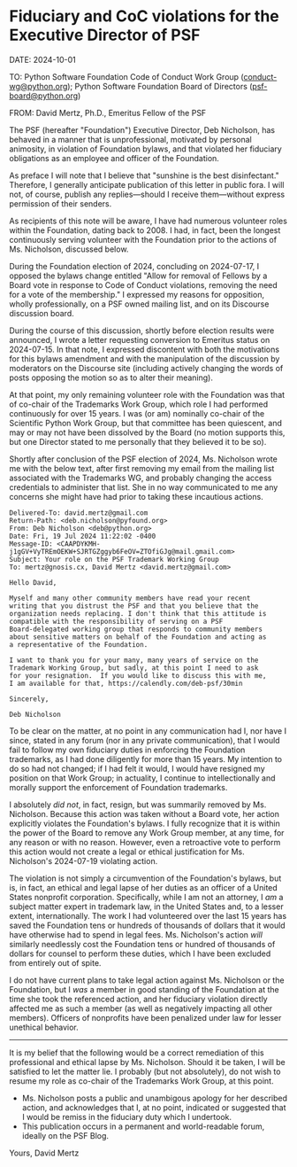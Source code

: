 # Fiduciary and CoC violations for the Executive Director of PSF

DATE: 2024-10-01

TO:
Python Software Foundation Code of Conduct Work Group (conduct-wg@python.org);
Python Software Foundation Board of Directors (psf-board@python.org)

FROM:
David Mertz, Ph.D., Emeritus Fellow of the PSF

The PSF (hereafter "Foundation") Executive Director, Deb Nicholson, has
behaved in a manner that is unprofessional, motivated by personal animosity,
in violation of Foundation bylaws, and that violated her fiduciary obligations
as an employee and officer of the Foundation.

As preface I will note that I believe that "sunshine is the best disinfectant."
Therefore, I generally anticipate publication of this letter in public fora.  I
will not, of course, publish any replies—should I receive them—without express
permission of their senders.

As recipients of this note will be aware, I have had numerous volunteer roles
within the Foundation, dating back to 2008.  I had, in fact, been the longest
continuously serving volunteer with the Foundation prior to the actions
of Ms. Nicholson, discussed below.

During the Foundation election of 2024, concluding on 2024-07-17, I opposed
the bylaws change entitled "Allow for removal of Fellows by a Board vote in
response to Code of Conduct violations, removing the need for a vote of the
membership."  I expressed my reasons for opposition, wholly professionally, on
a PSF owned mailing list, and on its Discourse discussion board.

During the course of this discussion, shortly before election results were
announced, I wrote a letter requesting conversion to Emeritus status on
2024-07-15. In that note, I expressed discontent with both the motivations for
this bylaws amendment and with the manipulation of the discussion by moderators
on the Discourse site (including actively changing the words of posts opposing
the motion so as to alter their meaning).

At that point, my only remaining volunteer role with the Foundation was that
of co-chair of the Trademarks Work Group, which role I had performed
continuously for over 15 years.  I was (or am) nominally co-chair of the
Scientific Python Work Group, but that committee has been quiescent, and may
or may not have been dissolved by the Board (no motion supports this, but one
Director stated to me personally that they believed it to be so).

Shortly after conclusion of the PSF election of 2024, Ms. Nicholson wrote me
with the below text, after first removing my email from the mailing list
associated with the Trademarks WG, and probably changing the access credentials
to administer that list.  She in no way communicated to me any concerns she
might have had prior to taking these incautious actions.

    Delivered-To: david.mertz@gmail.com
    Return-Path: <deb.nicholson@pyfound.org>
    From: Deb Nicholson <deb@python.org>
    Date: Fri, 19 Jul 2024 11:22:02 -0400
    Message-ID: <CAAPDYKMH-j1gGV+VyTREmOEKW+SJRTGZggyb6FeOV=ZTOfiGJg@mail.gmail.com>
    Subject: Your role on the PSF Trademark Working Group
    To: mertz@gnosis.cx, David Mertz <david.mertz@gmail.com>

    Hello David,

    Myself and many other community members have read your recent
    writing that you distrust the PSF and that you believe that the
    organization needs replacing. I don't think that this attitude is
    compatible with the responsibility of serving on a PSF
    Board-delegated working group that responds to community members
    about sensitive matters on behalf of the Foundation and acting as
    a representative of the Foundation.

    I want to thank you for your many, many years of service on the
    Trademark Working Group, but sadly, at this point I need to ask
    for your resignation.  If you would like to discuss this with me,
    I am available for that, https://calendly.com/deb-psf/30min

    Sincerely,

    Deb Nicholson

To be clear on the matter, at no point in any communication had I, nor have I
since, stated in any forum (nor in any private communication), that I would
fail to follow my own fiduciary duties in enforcing the Foundation trademarks,
as I had done diligently for more than 15 years.  My intention to do so had not
changed; if I had felt it would, I would have resigned my position on that Work
Group; in actuality, I continue to intellectionally and morally support the
enforcement of Foundation trademarks.

I absolutely *did not*, in fact, resign, but was summarily removed by Ms.
Nicholson.  Because this action was taken without a Board vote, her action
explicitly violates the Foundation's bylaws.  I fully recognize that it is
within the power of the Board to remove any Work Group member, at any time, for
any reason or with no reason. However, even a retroactive vote to perform this
action would not create a legal or ethical justification for Ms.  Nicholson's
2024-07-19 violating action.

The violation is not simply a circumvention of the Foundation's bylaws, but
is, in fact, an ethical and legal lapse of her duties as an officer of a
United States nonprofit corporation.  Specifically, while I am not an
attorney, I *am* a subject matter expert in trademark law, in the United
States and, to a lesser extent, internationally.  The work I had volunteered
over the last 15 years has saved the Foundation tens or hundreds of thousands
of dollars that it would have otherwise had to spend in legal fees.  Ms.
Nicholson's action *will* similarly needlessly cost the Foundation tens or
hundred of thousands of dollars for counsel to perform these duties, which I
have been excluded from entirely out of spite.

I do not have current plans to take legal action against Ms. Nicholson or the
Foundation, but I *was* a member in good standing of the Foundation at the time
she took the referenced action, and her fiduciary violation directly affected
me as such a member (as well as negatively impacting all other members).
Officers of nonprofits have been penalized under law for lesser unethical
behavior.

---

It is my belief that the following would be a correct remediation of this
professional and ethical lapse by Ms. Nicholson.  Should it be taken, I will
be satisfied to let the matter lie. I probably (but not absolutely), do not
wish to resume my role as co-chair of the Trademarks Work Group, at this
point.

  - Ms. Nicholson posts a public and unambigous apology for her described
    action, and acknowledges that I, at no point, indicated or suggested
    that I would be remiss in the fiduciary duty which I undertook.
  - This publication occurs in a permanent and world-readable forum, ideally
    on the PSF Blog.

Yours, David Mertz
